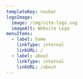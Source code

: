 ```yaml
---
templateKey: navbar
logoImage:
  image: /img/site-logo.svg
  imageAlt: Website Logo
menuItems:
  - label: home
    linkType: internal
    linkURL: /
  - label: about
    linkType: internal
    linkURL: /about
---
```

